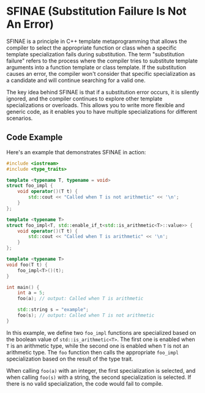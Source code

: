 # SFINAE (Substitution Failure Is Not An Error)

SFINAE is a principle in C++ template metaprogramming that allows the compiler to select the appropriate function or class when a specific template specialization fails during substitution. The term "substitution failure" refers to the process where the compiler tries to substitute template arguments into a function template or class template. If the substitution causes an error, the compiler won't consider that specific specialization as a candidate and will continue searching for a valid one.

The key idea behind SFINAE is that if a substitution error occurs, it is silently ignored, and the compiler continues to explore other template specializations or overloads. This allows you to write more flexible and generic code, as it enables you to have multiple specializations for different scenarios.

## Code Example

Here's an example that demonstrates SFINAE in action:

```cpp
#include <iostream>
#include <type_traits>

template <typename T, typename = void>
struct foo_impl {
    void operator()(T t) {
        std::cout << "Called when T is not arithmetic" << '\n';
    }
};

template <typename T>
struct foo_impl<T, std::enable_if_t<std::is_arithmetic<T>::value>> {
    void operator()(T t) {
        std::cout << "Called when T is arithmetic" << '\n';
    }
};

template <typename T>
void foo(T t) {
    foo_impl<T>()(t);
}

int main() {
    int a = 5;
    foo(a); // output: Called when T is arithmetic

    std::string s = "example";
    foo(s); // output: Called when T is not arithmetic
}
```

In this example, we define two `foo_impl` functions are specialized based on the boolean value of `std::is_arithmetic<T>`. The first one is enabled when `T` is an arithmetic type, while the second one is enabled when `T` is not an arithmetic type. The `foo` function then calls the appropriate `foo_impl` specialization based on the result of the type trait.

When calling `foo(a)` with an integer, the first specialization is selected, and when calling `foo(s)` with a string, the second specialization is selected. If there is no valid specialization, the code would fail to compile.
